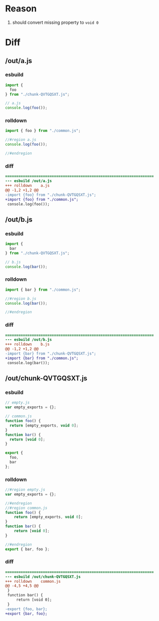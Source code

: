# Reason
1. should convert missing property to `void 0`
# Diff
## /out/a.js
### esbuild
```js
import {
  foo
} from "./chunk-QVTGQSXT.js";

// a.js
console.log(foo());
```
### rolldown
```js
import { foo } from "./common.js";

//#region a.js
console.log(foo());

//#endregion
```
### diff
```diff
===================================================================
--- esbuild	/out/a.js
+++ rolldown	a.js
@@ -1,2 +1,2 @@
-import {foo} from "./chunk-QVTGQSXT.js";
+import {foo} from "./common.js";
 console.log(foo());

```
## /out/b.js
### esbuild
```js
import {
  bar
} from "./chunk-QVTGQSXT.js";

// b.js
console.log(bar());
```
### rolldown
```js
import { bar } from "./common.js";

//#region b.js
console.log(bar());

//#endregion
```
### diff
```diff
===================================================================
--- esbuild	/out/b.js
+++ rolldown	b.js
@@ -1,2 +1,2 @@
-import {bar} from "./chunk-QVTGQSXT.js";
+import {bar} from "./common.js";
 console.log(bar());

```
## /out/chunk-QVTGQSXT.js
### esbuild
```js
// empty.js
var empty_exports = {};

// common.js
function foo() {
  return [empty_exports, void 0];
}
function bar() {
  return [void 0];
}

export {
  foo,
  bar
};
```
### rolldown
```js
//#region empty.js
var empty_exports = {};

//#endregion
//#region common.js
function foo() {
	return [empty_exports, void 0];
}
function bar() {
	return [void 0];
}

//#endregion
export { bar, foo };
```
### diff
```diff
===================================================================
--- esbuild	/out/chunk-QVTGQSXT.js
+++ rolldown	common.js
@@ -4,5 +4,5 @@
 }
 function bar() {
     return [void 0];
 }
-export {foo, bar};
+export {bar, foo};

```